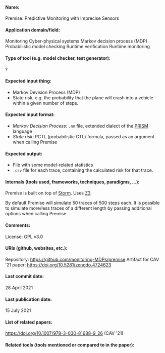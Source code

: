 #### Name:
Premise: Predictive Monitoring with Imprecise Sensors

#### Application domain/field:
Monitoring
Cyber-physical systems
Markov decision process (MDP)
Probabilistic model checking
Runtime verification
Runtime monitoring

#### Type of tool (e.g. model checker, test generator):
?

#### Expected input thing:
- Markov Devision Process (MDP)
- State risk, e.g. the probability that the plane will crash into a vehicle within a given number of steps.

#### Expected input format:
- *Markov Decision Process*: `.nm` file, extended dialect of the [PRISM](Checkers/PRISM.md) language
- *State risk*: PCTL (probabilistic CTL) formula, passed as an argument when calling Premise

#### Expected output:
- File with some model-related statistics
- `.csv` file for each trace, containing the calculated risk for that trace.

#### Internals (tools used, frameworks, techniques, paradigms, ...):
Premise is built on top of [Storm](Checkers/Storm.md).
Uses [Z3](Solvers/SMT/Z3.md).

By default Premise will simulate 50 traces of 500 steps each. It is possible to simulate more/less traces of a different length by passing additional options when calling Premise.

#### Comments:
License: GPL v3.0

#### URIs (github, websites, etc.):
Repository: https://github.com/monitoring-MDPs/premise
Artifact for CAV '21 paper: https://doi.org/10.5281/zenodo.4724623

#### Last commit date:
28 April 2021

#### Last publication date:
15 July 2021

#### List of related papers:
https://doi.org/10.1007/978-3-030-81688-9_26 (CAV '21)

#### Related tools (tools mentioned or compared to in the paper):
